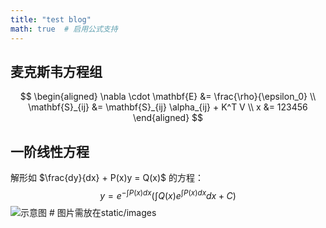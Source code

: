 ```yaml
---
title: "test blog"
math: true  # 启用公式支持
---
```

## 麦克斯韦方程组
$$
\begin{aligned}
\nabla \cdot \mathbf{E} &= \frac{\rho}{\epsilon_0} \\
\mathbf{S}_{ij} &= \mathbf{S}_{ij} \alpha_{ij} + K^T V \\
x &= 123456
\end{aligned}
$$

## 一阶线性方程
解形如 $\frac{dy}{dx} + P(x)y = Q(x)$ 的方程：
$$
y = e^{-\int P(x)dx} \left( \int Q(x)e^{\int P(x)dx}dx + C \right)
$$
![示意图](/images/whale.png)  # 图片需放在static/images